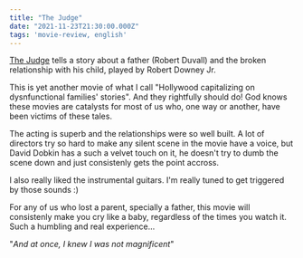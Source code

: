 ```yaml
---
title: "The Judge"
date: "2021-11-23T21:30:00.000Z"
tags: 'movie-review, english'
---
```


[The Judge](https://www.imdb.com/title/tt1872194) tells a story about a father (Robert Duvall) and the broken relationship with his child, played by Robert Downey Jr. 

This is yet another movie of what I call "Hollywood capitalizing on dysnfunctional families' stories". And they rightfully should do! God knows these movies are catalysts for most of us who, one way or another, have been victims of these tales.

The acting is superb and the relationships were so well built. A lot of directors try so hard to make any silent scene in the movie have a voice, but David Dobkin has a such a velvet touch on it, he doesn't try to dumb the scene down and just consistenly gets the point accross.

I also really liked the instrumental guitars. I'm really tuned to get triggered by those sounds :) 

For any of us who lost a parent, specially a father, this movie will consistenly make you cry like a baby, regardless of the times you watch it. Such a humbling and real experience...

"*And at once, I knew
I was not magnificent*"